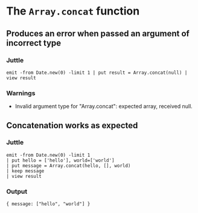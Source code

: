 The `Array.concat` function
============================

Produces an error when passed an argument of incorrect type
-----------------------------------------------------------

### Juttle

    emit -from Date.new(0) -limit 1 | put result = Array.concat(null) | view result

### Warnings

  * Invalid argument type for "Array.concat": expected array, received null.

Concatenation works as expected
-------------------------------

### Juttle

    emit -from Date.new(0) -limit 1
    | put hello = ['hello'], world=['world']
    | put message = Array.concat(hello, [], world)
    | keep message
    | view result

### Output

    { message: ["hello", "world"] }
